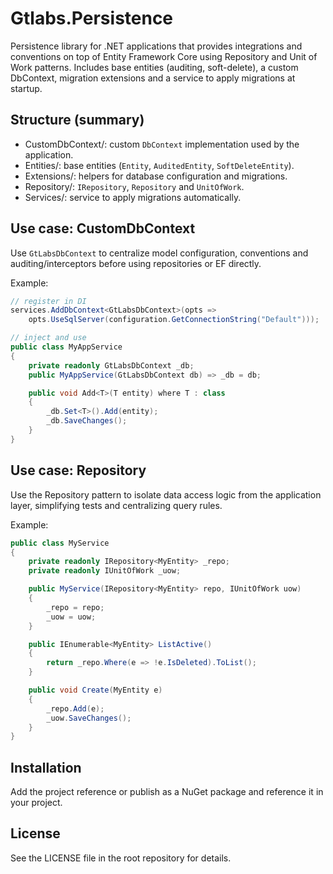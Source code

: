 # Gtlabs.Persistence

Persistence library for .NET applications that provides integrations and conventions on top of Entity Framework Core using Repository and Unit of Work patterns. Includes base entities (auditing, soft-delete), a custom DbContext, migration extensions and a service to apply migrations at startup.

## Structure (summary)
- CustomDbContext/: custom `DbContext` implementation used by the application.
- Entities/: base entities (`Entity`, `AuditedEntity`, `SoftDeleteEntity`).
- Extensions/: helpers for database configuration and migrations.
- Repository/: `IRepository`, `Repository` and `UnitOfWork`.
- Services/: service to apply migrations automatically.

## Use case: CustomDbContext
Use `GtLabsDbContext` to centralize model configuration, conventions and auditing/interceptors before using repositories or EF directly.

Example:
```csharp
// register in DI
services.AddDbContext<GtLabsDbContext>(opts =>
    opts.UseSqlServer(configuration.GetConnectionString("Default")));

// inject and use
public class MyAppService
{
    private readonly GtLabsDbContext _db;
    public MyAppService(GtLabsDbContext db) => _db = db;

    public void Add<T>(T entity) where T : class
    {
        _db.Set<T>().Add(entity);
        _db.SaveChanges();
    }
}
```

## Use case: Repository
Use the Repository pattern to isolate data access logic from the application layer, simplifying tests and centralizing query rules.

Example:
```csharp
public class MyService
{
    private readonly IRepository<MyEntity> _repo;
    private readonly IUnitOfWork _uow;

    public MyService(IRepository<MyEntity> repo, IUnitOfWork uow)
    {
        _repo = repo;
        _uow = uow;
    }

    public IEnumerable<MyEntity> ListActive()
    {
        return _repo.Where(e => !e.IsDeleted).ToList();
    }

    public void Create(MyEntity e)
    {
        _repo.Add(e);
        _uow.SaveChanges();
    }
}
```

## Installation
Add the project reference or publish as a NuGet package and reference it in your project.

## License
See the LICENSE file in the root repository for details.